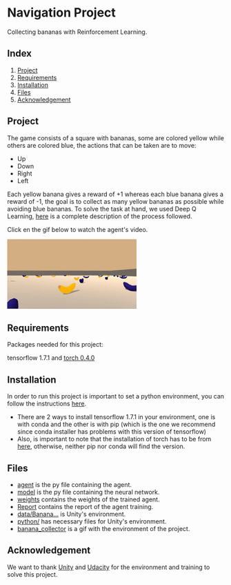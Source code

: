 # Navigation Project

Collecting bananas with Reinforcement Learning.

## Index

1. [Project](#project)
2. [Requirements](#requirements)
3. [Installation](#installation)
4. [Files](#files)
5. [Acknowledgement](#acknowledgement)

<a name="project"></a>
## Project

The game consists of a square with bananas, some are colored yellow while others are colored blue, the actions that can be taken are to move:

- Up
- Down
- Right
- Left

Each yellow banana gives a reward of +1 whereas each blue banana gives a reward of -1, the goal is to collect as many yellow bananas as possible while avoiding blue bananas. To solve the task at hand, we used Deep Q Learning, [here](https://github.com/MauricioTrejo/NavigationProject/blob/master/Report.ipynb) is a complete description of the process followed.

Click en the gif below to watch the agent's video.

[![IMAGE ALT TEXT](banana_collector.gif)](https://www.youtube.com/watch?v=OEiIlFVPHCc&feature=youtu.be)

<a name="requirements"></a>
## Requirements

Packages needed for this project:

tensorflow 1.7.1 and [torch 0.4.0](https://pytorch.org/get-started/previous-versions/)

<a name="installation"></a>
## Installation

In order to run this project is important to set a python environment, you can follow the instructions [here](https://github.com/udacity/deep-reinforcement-learning#dependencies). 
  - There are 2 ways to install tensorflow 1.7.1 in your environment, one is with conda and the other is with pip (which is the one we recommend since conda installer has problems with this version of tensorflow)
  - Also, is important to note that the installation of torch has to be from [here](https://pytorch.org/get-started/previous-versions/), otherwise, neither pip nor conda will find the version.

<a name="files"></a>
## Files

- [agent](https://github.com/MauricioTrejo/NavigationProject/blob/master/agent.py) is the py file containing the agent.
- [model](https://github.com/MauricioTrejo/NavigationProject/blob/master/model.py) is the py file containing the neural network.
- [weights](https://github.com/MauricioTrejo/NavigationProject/blob/master/weights.pth) contains the weights of the trained agent.
- [Report](https://github.com/MauricioTrejo/NavigationProject/blob/master/Report.ipynb) contains the report of the agent training.
- [data/Banana...](https://github.com/MauricioTrejo/NavigationProject/tree/master/data/Banana_Windows_x86_64) is Unity's environment.
- [python/](https://github.com/MauricioTrejo/NavigationProject/tree/master/python) has necessary files for Unity's environment.
- [banana_collector](https://github.com/MauricioTrejo/NavigationProject/blob/master/banana_collector.gif) is a gif with the environment of the project.

<a name="acknowledgement"></a>
## Acknowledgement

We want to thank [Unity](https://unity.com/) and [Udacity](https://www.udacity.com/) for the environment and training to solve this project.
